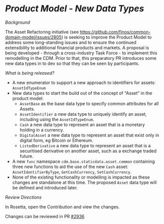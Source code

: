 # *Product Model - New Data Types*

_Background_

The Asset Refactoring initiative (see https://github.com/finos/common-domain-model/issues/2805) is seeking to improve the Product Model to address some long-standing issues and to ensure the continued extensibility to additional  financial products and markets.  A proposal is being developed - through a cross-industry Task Force - to implement this remodelling in the CDM.  Prior to that, this preparatory PR introduces some new data types in to dev so that they can be seen by participants.

_What is being released?_

- A new enumerator to support a new approach to identifiers for assets: `AssetIdTypeEnum`
- New data types to start the build out of the concept of "Asset" in the product model:
    - `AssetBase` as the base data type to specify common attributes for all Assets.
    - `AssetIdentifier` a new data type to uniquely identify an asset, including using the `AssetIdTypeEnum`.
    - `Cash` a new data type to represent an asset that is a monetary holding in a currency.
    - `DigitalAsset` a new data type to represent an asset that exist only in digital form, eg Bitcoin or Ethereum.
    - `ListedDerivative` a new data type to represent an asset that is a securitised derivative on another asset, such as a exchange traded future.
- A new `func` namespace `cdm.base.staticdata.asset.common` containing three new functions to aid the use of the new `Cash` asset:  `AssetIdentifierByType`, `GetCashCurrency`, `SetCashCurrency`.
- None of the existing functionality or modelling is impacted as these changes are standalone at this time.  The proposed `Asset` data type will be defined and introduced later.

_Review Directions_

In Rosetta, open the Contribution and view the changes.

Changes can be reviewed in PR [#2936](https://github.com/finos/common-domain-model/pull/2944)
